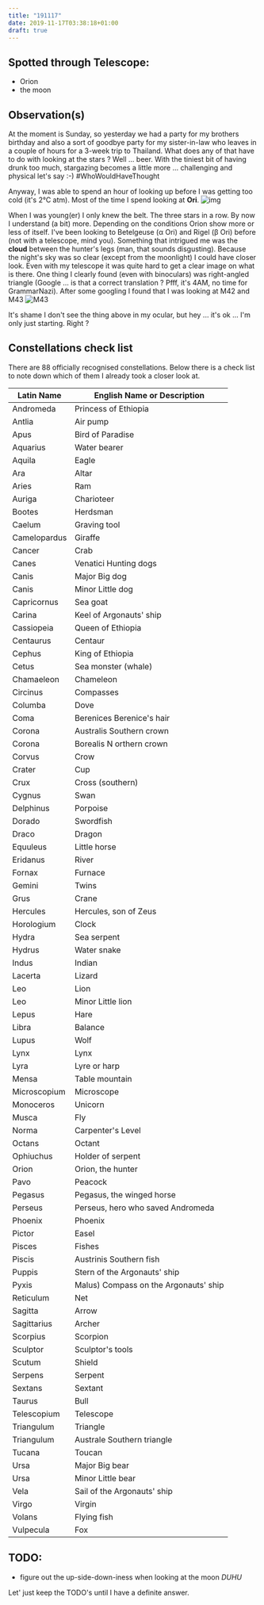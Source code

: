 ```yaml
---
title: "191117"
date: 2019-11-17T03:38:18+01:00
draft: true
---
```


## Spotted through Telescope:

* Orion
* the moon

## Observation(s)

At the moment is Sunday, so yesterday we had a party for my brothers birthday and also a sort of goodbye party for my sister-in-law who leaves in a couple of hours for a 3-week trip to Thailand. What does any of that have to do with looking at the stars ? Well ... beer. With the tiniest bit of having drunk too much, stargazing becomes a little more ... challenging and physical let's say :-) #WhoWouldHaveThought 

Anyway, I was able to spend an hour of looking up before I was getting too cold (it's 2°C atm). Most of the time I spend looking at **Ori**.
![img](https://upload.wikimedia.org/wikipedia/commons/9/91/Orion_constelation_PP3_map_PL.jpg)

When I was young(er) I only knew the belt. The three stars in a row. By now I understand (a bit) more. Depending on the conditions Orion show more or less of itself. I've been looking to Betelgeuse (&alpha; Ori) and Rigel (&beta; Ori) before (not with a telescope, mind you). Something that intrigued me was the **cloud** between the hunter's legs (man, that sounds disgusting). Because the night's sky was so clear (except from the moonlight) I could have closer look. Even with my telescope it was quite hard to get a clear image on what is there. One thing I clearly found (even with binoculars) was right-angled triangle (Google ... is that a correct translation ? Pfff, it's 4AM, no time for GrammarNazi). After some googling I found that I was looking at M42 and M43
![M43](https://upload.wikimedia.org/wikipedia/commons/thumb/f/f8/Messier_43_HST.jpg/1024px-Messier_43_HST.jpg)

It's shame I don't see the thing above in my ocular, but hey ... it's ok ... I'm only just starting. Right ?


## Constellations check list
There are 88 officially recognised constellations. Below there is a check list to note down which of them I already took a closer look at.

| Latin Name | English Name or Description |
|---|---|
| Andromeda | Princess of Ethiopia |
| Antlia | Air pump |
| Apus | Bird of Paradise |
| Aquarius | Water bearer |
| Aquila | Eagle |
| Ara | Altar |
| Aries | Ram |
| Auriga | Charioteer |
| Bootes | Herdsman |
| Caelum | Graving tool |
| Camelopardus | Giraffe |
| Cancer | Crab |
| Canes | Venatici  Hunting dogs |
| Canis | Major Big dog |
| Canis | Minor Little dog |
| Capricornus | Sea goat |
| Carina | Keel of Argonauts' ship |
| Cassiopeia | Queen of Ethiopia |
| Centaurus | Centaur |
| Cephus | King of Ethiopia |
| Cetus | Sea monster (whale) |
| Chamaeleon | Chameleon |
| Circinus | Compasses |
| Columba | Dove |
| Coma | Berenices  Berenice's hair |
| Corona | Australis  Southern crown |
| Corona | Borealis N orthern crown |
| Corvus | Crow |
| Crater | Cup |
| Crux | Cross (southern) |
| Cygnus | Swan |
| Delphinus | Porpoise |
| Dorado | Swordfish |
| Draco | Dragon |
| Equuleus | Little horse |
| Eridanus | River |
| Fornax | Furnace |
| Gemini | Twins |
| Grus | Crane |
| Hercules | Hercules, son of Zeus |
| Horologium | Clock |
| Hydra | Sea serpent |
| Hydrus | Water snake |
| Indus | Indian |
| Lacerta | Lizard |
| Leo | Lion |
| Leo | Minor Little lion |
| Lepus | Hare |
| Libra | Balance |
| Lupus | Wolf |
| Lynx | Lynx |
| Lyra | Lyre or harp |
| Mensa | Table mountain |
| Microscopium | Microscope |
| Monoceros | Unicorn |
| Musca | Fly |
| Norma | Carpenter's Level |
| Octans | Octant |
| Ophiuchus | Holder of serpent |
| Orion | Orion, the hunter |
| Pavo | Peacock |
| Pegasus | Pegasus, the winged horse |
| Perseus | Perseus, hero who saved Andromeda |
| Phoenix | Phoenix |
| Pictor | Easel |
| Pisces | Fishes |
| Piscis | Austrinis  Southern fish |
| Puppis | Stern of the Argonauts' ship |
| Pyxis | Malus)  Compass on the Argonauts' ship |
| Reticulum | Net |
| Sagitta | Arrow |
| Sagittarius | Archer |
| Scorpius | Scorpion |
| Sculptor | Sculptor's tools |
| Scutum | Shield |
| Serpens | Serpent |
| Sextans | Sextant |
| Taurus | Bull |
| Telescopium | Telescope |
| Triangulum | Triangle |
| Triangulum | Australe Southern triangle |
| Tucana | Toucan |
| Ursa | Major  Big bear |
| Ursa | Minor  Little bear |
| Vela | Sail of the Argonauts' ship |
| Virgo | Virgin |
| Volans | Flying fish |
| Vulpecula | Fox |


## TODO:
* figure out the up-side-down-iness when looking at the moon *DUHU*

Let' just keep the TODO's until I have a definite answer.